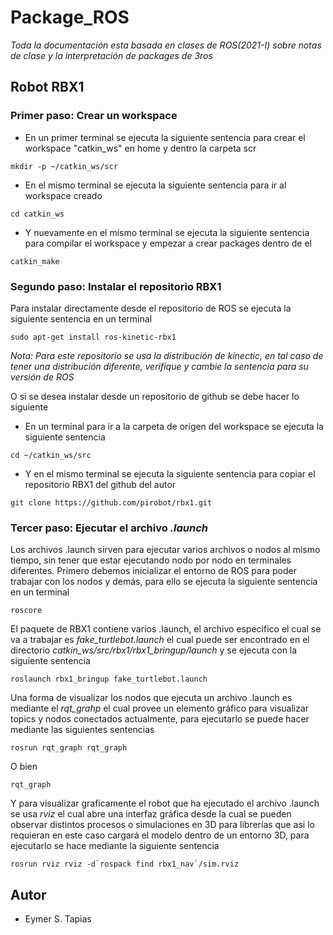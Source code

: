 # Package_ROS

_Toda la documentación esta basada en clases de ROS(2021-I) sobre notas de clase y la interpretación de packages de 3ros_

## Robot RBX1 

### Primer paso: Crear un workspace

* En un primer terminal se ejecuta la siguiente sentencia para crear el workspace "catkin_ws" en home y dentro la carpeta scr
```
mkdir -p ~/catkin_ws/scr
```

* En el mismo terminal se ejecuta la siguiente sentencia para ir al workspace creado 
```
cd catkin_ws
```

* Y nuevamente en el mismo terminal se ejecuta la siguiente sentencia para compilar el workspace y empezar a crear packages dentro de el 
```
catkin_make
```

### Segundo paso: Instalar el repositorio RBX1

Para instalar directamente desde el repositorio de ROS se ejecuta la siguiente sentencia en un terminal
```
sudo apt-get install ros-kinetic-rbx1
```
_Nota: Para este repositorio se usa la distribución de kinectic, en tal caso de tener una distribución diferente, verifique y cambie la sentencia para su versión de ROS_   

O si se desea instalar desde un repositorio de github se debe hacer lo siguiente

* En un terminal para ir a la carpeta de origen del workspace se ejecuta la siguiente sentencia
```
cd ~/catkin_ws/src
```

* Y en el mismo terminal se ejecuta la siguiente sentencia para copiar el repositorio RBX1 del github del autor 
```
git clone https://github.com/pirobot/rbx1.git
```
### Tercer paso: Ejecutar el archivo _.launch_
Los archivos .launch sirven para ejecutar varios archivos o nodos al mismo tiempo, sin tener que estar ejecutando nodo por nodo en terminales diferentes. Primero debemos inicializar el entorno de ROS para poder trabajar con los nodos y demás, para ello se ejecuta la siguiente sentencia en un terminal
```
roscore
```
El paquete de RBX1 contiene varios .launch, el archivo especifico el cual se va a trabajar es _fake_turtlebot.launch_ el cual puede ser encontrado en el directorio _catkin_ws/src/rbx1/rbx1_bringup/launch_ y se ejecuta con la siguiente sentencia
```
roslaunch rbx1_bringup fake_turtlebot.launch
```
Una forma de visualizar los nodos que ejecuta un archivo .launch es mediante el _rqt_grahp_ el cual provee un elemento gráfico para visualizar topics y nodos conectados actualmente, para ejecutarlo se puede hacer mediante las siguientes sentencias
```
rosrun rqt_graph rqt_graph
```
O bien
```
rqt_graph
```
Y para visualizar graficamente el robot que ha ejecutado el archivo .launch se usa _rviz_ el cual abre una interfaz gráfica desde la cual se pueden observar distintos procesos o simulaciones en 3D para librerías que asi lo requieran en este caso cargará el modelo dentro de un entorno 3D, para ejecutarlo se hace mediante la siguiente sentencia
```
rosrun rviz rviz -d`rospack find rbx1_nav`/sim.rviz
```
## Autor

* Eymer S. Tapias
